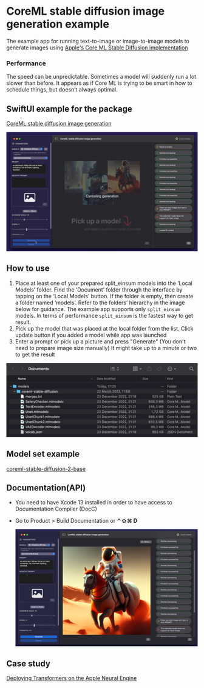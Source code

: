 # CoreML stable diffusion image generation example

The example app for running text-to-image or image-to-image models to generate images using [Apple's Core ML Stable Diffusion implementation](https://github.com/apple/ml-stable-diffusion)

### Performance

 The speed can be unpredictable. Sometimes a model will suddenly run a lot slower than before. It appears as if Core ML is trying to be smart in how to schedule things, but doesn’t always optimal.

## SwiftUI example for the package

[CoreML stable diffusion image generation](https://github.com/The-Igor/coreml-stable-diffusion-swift)

  ![The concept](https://github.com/The-Igor/coreml-stable-diffusion-swift-example/blob/main/img/img_08.gif)
 
 ## How to use

1. Place at least one of your prepared split_einsum models into the ‘Local Models’ folder. Find the ‘Document’ folder through the interface by tapping on the ‘Local Models’ button. If the folder is empty, then create a folder named ‘models’. Refer to the folders’ hierarchy in the image below for guidance.
The example app supports only ``split_einsum`` models. In terms of performance ``split_einsum`` is the fastest way to get result.
2. Pick up the model that was placed at the local folder from the list. Click update button if you added a model while app was launched
3. Enter a prompt or pick up a picture and press "Generate" (You don't need to prepare image size manually) It might take up to a minute or two to get the result


  ![The concept](https://github.com/The-Igor/coreml-stable-diffusion-swift-example/blob/main/img/img_03.png)

## Model set example
[coreml-stable-diffusion-2-base](https://huggingface.co/pcuenq/coreml-stable-diffusion-2-base/blob/main/coreml-stable-diffusion-2-base_split_einsum_compiled.zip )


## Documentation(API)
- You need to have Xcode 13 installed in order to have access to Documentation Compiler (DocC)

- Go to Product > Build Documentation or **⌃⇧⌘ D**

  ![The concept](https://github.com/The-Igor/coreml-stable-diffusion-swift-example/blob/main/img/img_01.png)


## Case study
[Deploying Transformers on the Apple Neural Engine](https://machinelearning.apple.com/research/neural-engine-transformers)



